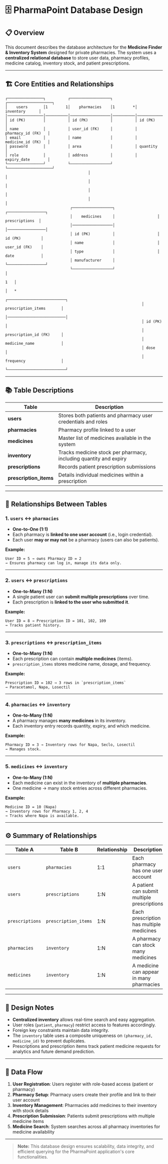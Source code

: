 # 🗄️ PharmaPoint Database Design

## 📋 Overview

This document describes the database architecture for the **Medicine Finder & Inventory System** designed for private pharmacies. The system uses a **centralized relational database** to store user data, pharmacy profiles, medicine catalog, inventory stock, and patient prescriptions.

---

## 🏗️ Core Entities and Relationships

```
┌────────────────┐          ┌──────────────────┐          ┌────────────────────┐
│    users       │1        1│    pharmacies    │1        *│     inventory      │
│────────────────│──────────│──────────────────│──────────│────────────────────│
│ id (PK)        │          │ id (PK)          │          │ id (PK)            │
│ name           │          │ user_id (FK)     │          │ pharmacy_id (FK)   │
│ email          │          │ name             │          │ medicine_id (FK)   │
│ password       │          │ area             │          │ quantity           │
│ role           │          │ address          │          │ expiry_date        │
└────────────────┘          └──────────────────┘          └────────────────────┘
                                     │                                      │
                                     │                                      │
                                     │                                      │
                                     │                                      │
                             ┌──────────────────┐                   ┌─────────────────┐
                             │    medicines     │                   │  prescriptions  │
                             │──────────────────│                   │─────────────────│
                             │ id (PK)          │                   │ id (PK)         │
                             │ name             │                   │ user_id (FK)    │
                             │ type             │                   │ date            │
                             │ manufacturer     │                   └─────────────────┘
                             └──────────────────┘                            │
                                                                         1   │   
                                                                         │   * 
                                                             ┌──────────────────────────┐
                                                             │ prescription_items       │
                                                             │──────────────────────────│
                                                             │ id (PK)                  │
                                                             │ prescription_id (FK)     │
                                                             │ medicine_name            │
                                                             │ dose                     │
                                                             │ frequency                │
                                                             └──────────────────────────┘
```

---

## 📚 Table Descriptions

| Table                     | Description                                                       |
|---------------------------|-------------------------------------------------------------------|
| **users**                 | Stores both patients and pharmacy user credentials and roles      |
| **pharmacies**            | Pharmacy profile linked to a user                                |
| **medicines**             | Master list of medicines available in the system                 |
| **inventory**             | Tracks medicine stock per pharmacy, including quantity and expiry |
| **prescriptions**         | Records patient prescription submissions                          |
| **prescription_items**    | Details individual medicines within a prescription                |

---

## 🔗 Relationships Between Tables

### 1. **`users` ↔ `pharmacies`**
- **One-to-One (1:1)**
- Each pharmacy is **linked to one user account** (i.e., login credential).
- Each user **may or may not** be a pharmacy (users can also be patients).

**Example:**
```
User ID = 5 → owns Pharmacy ID = 2
→ Ensures pharmacy can log in, manage its data only.
```

---

### 2. **`users` ↔ `prescriptions`**
- **One-to-Many (1:N)**
- A single patient user can **submit multiple prescriptions** over time.
- Each prescription is **linked to the user who submitted it**.

**Example:**
```
User ID = 8 → Prescription ID = 101, 102, 109
→ Tracks patient history.
```

---

### 3. **`prescriptions` ↔ `prescription_items`**
- **One-to-Many (1:N)**
- Each prescription can contain **multiple medicines** (items).
- `prescription_items` stores medicine name, dosage, and frequency.

**Example:**
```
Prescription ID = 102 → 3 rows in `prescription_items`
→ Paracetamol, Napa, Losectil
```

---

### 4. **`pharmacies` ↔ `inventory`**
- **One-to-Many (1:N)**
- A pharmacy manages **many medicines** in its inventory.
- Each inventory entry records quantity, expiry, and which medicine.

**Example:**
```
Pharmacy ID = 3 → Inventory rows for Napa, Seclo, Losectil
→ Manages stock.
```

---

### 5. **`medicines` ↔ `inventory`**
- **One-to-Many (1:N)**
- Each medicine can exist in the inventory of **multiple pharmacies**.
- One medicine → many stock entries across different pharmacies.

**Example:**
```
Medicine ID = 10 (Napa)
→ Inventory rows for Pharmacy 1, 2, 4
→ Tracks where Napa is available.
```

---

## ⚙️ Summary of Relationships

| Table A            | Table B               | Relationship | Description                                 |
|--------------------|-----------------------|--------------|---------------------------------------------|
| `users`            | `pharmacies`          | 1:1          | Each pharmacy has one user account          |
| `users`            | `prescriptions`       | 1:N          | A patient can submit multiple prescriptions |
| `prescriptions`    | `prescription_items`  | 1:N          | Each prescription has multiple medicines    |
| `pharmacies`       | `inventory`           | 1:N          | A pharmacy can stock many medicines         |
| `medicines`        | `inventory`           | 1:N          | A medicine can appear in many pharmacies    |

---

## 🎯 Design Notes

- **Centralized inventory** allows real-time search and easy aggregation.
- User roles (`patient`, `pharmacy`) restrict access to features accordingly.
- Foreign key constraints maintain data integrity.
- The `inventory` table uses a composite uniqueness on `(pharmacy_id, medicine_id)` to prevent duplicates.
- Prescriptions and prescription items track patient medicine requests for analytics and future demand prediction.

---

## 🔄 Data Flow

1. **User Registration**: Users register with role-based access (patient or pharmacy)
2. **Pharmacy Setup**: Pharmacy users create their profile and link to their user account
3. **Inventory Management**: Pharmacies add medicines to their inventory with stock details
4. **Prescription Submission**: Patients submit prescriptions with multiple medicine items
5. **Medicine Search**: System searches across all pharmacy inventories for medicine availability

---

> **Note:** This database design ensures scalability, data integrity, and efficient querying for the PharmaPoint application's core functionalities.
